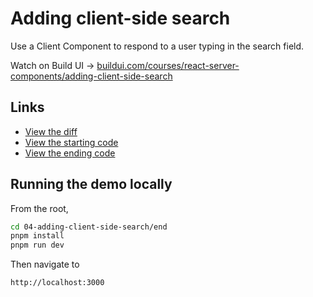 # Adding client-side search

Use a Client Component to respond to a user typing in the search field.

Watch on Build UI → [buildui.com/courses/react-server-components/adding-client-side-search](http://buildui.com/series/react-server-components/adding-client-side-search)

## Links

- [View the diff](./lesson.diff)
- [View the starting code](./begin)
- [View the ending code](./end)

## Running the demo locally

From the root,

```sh
cd 04-adding-client-side-search/end
pnpm install
pnpm run dev
```

Then navigate to

```text
http://localhost:3000
```
